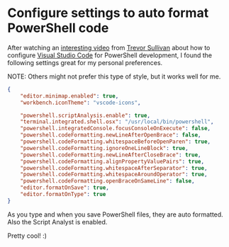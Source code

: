 # Configure settings to auto format PowerShell code

After watching an [interesting video](https://www.youtube.com/watch?v=LJNdK0QrIo8) from [Trevor Sullivan](https://trevorsullivan.net/) about how to configure [Visual Studio Code](https://code.visualstudio.com/) for PowerShell development, I found the following settings great for my personal preferences.

NOTE: Others might not prefer this type of style, but it works well for me. 

```json
{
    "editor.minimap.enabled": true,
    "workbench.iconTheme": "vscode-icons",

    "powershell.scriptAnalysis.enable": true,
    "terminal.integrated.shell.osx": "/usr/local/bin/powershell",
    "powershell.integratedConsole.focusConsoleOnExecute": false,
    "powershell.codeFormatting.newLineAfterOpenBrace": false,
    "powershell.codeFormatting.whitespaceBeforeOpenParen": true,
    "powershell.codeFormatting.ignoreOneLineBlock": true,
    "powershell.codeFormatting.newLineAfterCloseBrace": true,
    "powershell.codeFormatting.alignPropertyValuePairs": true,
    "powershell.codeFormatting.whitespaceAfterSeparator": true,
    "powershell.codeFormatting.whitespaceAroundOperator": true,
    "powershell.codeFormatting.openBraceOnSameLine": false,
    "editor.formatOnSave": true,
    "editor.formatOnType": true
}
```

As you type and when you save PowerShell files, they are auto formatted. 
Also the Script Analyst is enabled.

Pretty cool! :)